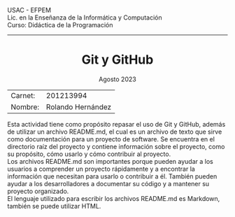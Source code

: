 USAC - EFPEM<br>
Lic. en la Enseñanza de la Informática y Computación <br>
Curso: Didáctica de la Programación <hr>

<center>
	<h1>Git y GitHub</h1>
	<p style>Agosto 2023</p>
</center>

<table>
	<tr>
	    <td>Carnet: </td>
	    <td>201213994</td>
   </tr>
   <tr>
	   <td>Nombre:</td>
	   <td>Rolando Hernández</td>
   </tr>
</table>

Esta actividad tiene como propósito repasar el uso de Git y GitHub, además de utilizar
un archivo README.md, el cual es un archivo de texto que sirve como documentación
para un proyecto de software. Se encuentra en el directorio raíz del proyecto y contiene
información sobre el proyecto, como su propósito, cómo usarlo y cómo contribuir al
proyecto.<br>
Los archivos README.md son importantes porque pueden ayudar a los usuarios a
comprender un proyecto rápidamente y a encontrar la información que necesitan para
usarlo o contribuir a él. También pueden ayudar a los desarrolladores a documentar su
código y a mantener su proyecto organizado.<br>
El lenguaje utilizado para escribir los archivos README.md es Markdown, también se
puede utilizar HTML.